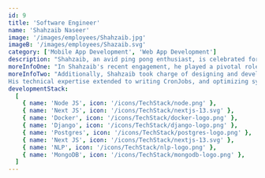 ```yaml
---
id: 9
title: 'Software Engineer'
name: 'Shahzaib Naseer'
image: '/images/employees/Shahzaib.jpg'
imageB: '/images/employees/Shazaib.svg'
category: ['Mobile App Development', 'Web App Development']
description: "Shahzaib, an avid ping pong enthusiast, is celebrated for successfully navigating a complex work project, displaying exceptional collaboration, problem-solving, and leadership skills. His commitment to ongoing learning aligns with aspirations of enhancing expertise and taking on greater responsibilities for organizational growth. Shahzaib strives to make a significant impact on his industry, fostering positive changes in every project."
moreInfoOne: "In Shahzaib's recent engagement, he played a pivotal role in the development and integration of a product designed to assist writers, including students, teachers, bloggers, and journalists. The primary objective was to facilitate code writing in a style that remains undetected by AI Detection apps like GPTZero. Shahzaib's responsibilities included the integration and development of REST APIs, ensuring seamless communication between different components of the system. He played a key role in integrating AI functionalities for smooth code rewriting, enhancing the overall user experience."
moreInfoTwo: "Additionally, Shahzaib took charge of designing and developing the user interface, ensuring an intuitive and user-friendly environment.
His technical expertise extended to writing CronJobs, and optimizing system processes for efficiency. Furthermore, Shahzaib facilitated the integration of WordPress CMS for blogs, allowing users to seamlessly incorporate their writing into blogs. The technologies utilized in this project comprised NEXT JS and NODE for the frontend and backend, MongoDB for data management, Docker for containerization, and GitHub for version control."
developmentStack:
  [
    { name: 'Node JS', icon: '/icons/TechStack/node.png' },
    { name: 'Next JS', icon: '/icons/TechStack/nextjs-13.svg' },
    { name: 'Docker', icon: '/icons/TechStack/docker-logo.png' },
    { name: 'Django', icon: '/icons/TechStack/django-logo.png' },
    { name: 'Postgres', icon: '/icons/TechStack/postgres-logo.png' },
    { name: 'Next JS', icon: '/icons/TechStack/nextjs-13.svg' },
    { name: 'NLP', icon: '/icons/TechStack/nlp-logo.png' },
    { name: 'MongoDB', icon: '/icons/TechStack/mongodb-logo.png' },
  ]
---
```

